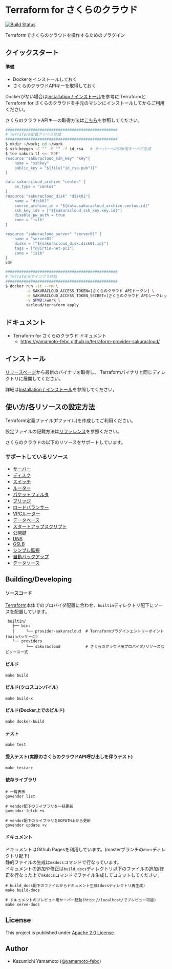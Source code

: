 # Terraform for さくらのクラウド

[![Build Status](https://travis-ci.org/yamamoto-febc/terraform-provider-sakuracloud.svg?branch=master)](https://travis-ci.org/yamamoto-febc/terraform-provider-sakuracloud)

Terraformでさくらのクラウドを操作するためのプラグイン



## クイックスタート

#### 準備

  - Dockerをインストールしておく
  - さくらのクラウドAPIキーを取得しておく

Dockerがない場合は[Installation / インストール](https://yamamoto-febc.github.io/terraform-provider-sakuracloud/installation/)を参考に
TerraformとTerraform for さくらのクラウドを手元のマシンにインストールしてからご利用ください。

さくらのクラウドAPIキーの取得方法は[こちら](https://yamamoto-febc.github.io/terraform-provider-sakuracloud/installation/#api)を参照してください。

```bash
#################################################
# Terraform定義ファイル作成
#################################################
$ mkdir ~/work; cd ~/work
$ ssh-keygen -C "" -P "" -f id_rsa   # サーバーへのSSH用キーペア生成
$ tee sakura.tf <<-'EOF'
resource "sakuracloud_ssh_key" "key"{
    name = "sshkey"
    public_key = "${file("id_rsa.pub")}"
}

data sakuracloud_archive "centos" {
    os_type = "centos"
}
resource "sakuracloud_disk" "disk01"{
    name = "disk01"
    source_archive_id = "${data.sakuracloud_archive.centos.id}"
    ssh_key_ids = ["${sakuracloud_ssh_key.key.id}"]
    disable_pw_auth = true
    zone = "is1b"
}

resource "sakuracloud_server" "server01" {
    name = "server01"
    disks = ["${sakuracloud_disk.disk01.id}"]
    tags = ["@virtio-net-pci"]
    zone = "is1b"
}
EOF

#################################################
# Terraformでインフラ作成
#################################################
$ docker run -it --rm \
         -e SAKURACLOUD_ACCESS_TOKEN=[さくらのクラウド APIトークン] \
         -e SAKURACLOUD_ACCESS_TOKEN_SECRET=[さくらのクラウド APIシークレット] \
         -v $PWD:/work \
         sacloud/terraform apply
```

## ドキュメント

* Terraform for さくらのクラウド ドキュメント
    * https://yamamoto-febc.github.io/terraform-provider-sakuracloud/

## インストール

[リリースページ](https://github.com/yamamoto-febc/terraform-provider-sakuracloud/releases/latest)から最新のバイナリを取得し、
Terraformバイナリと同じディレクトリに展開してください。

詳細は[Installation / インストール](https://yamamoto-febc.github.io/terraform-provider-sakuracloud/installation/)を参照してください。

## 使い方/各リソースの設定方法

Terraform定義ファイル(tfファイル)を作成してご利用ください。

設定ファイルの記載方法は[リファレンス](https://yamamoto-febc.github.io/terraform-provider-sakuracloud/#_2)を参照ください。

さくらのクラウドの以下のリソースをサポートしています。

### サポートしているリソース

  - [サーバー](https://yamamoto-febc.github.io/terraform-provider-sakuracloud/configuration/resources/server/)
  - [ディスク](https://yamamoto-febc.github.io/terraform-provider-sakuracloud//configuration/resources/disk/)
  - [スイッチ](https://yamamoto-febc.github.io/terraform-provider-sakuracloud//configuration/resources/switch/)
  - [ルーター](https://yamamoto-febc.github.io/terraform-provider-sakuracloud//configuration/resources/internet/)
  - [パケットフィルタ](https://yamamoto-febc.github.io/terraform-provider-sakuracloud/configuration/resources/packet_filter/)
  - [ブリッジ](https://yamamoto-febc.github.io/terraform-provider-sakuracloud/configuration/resources/bridge/)
  - [ロードバランサー](https://yamamoto-febc.github.io/terraform-provider-sakuracloud/configuration/resources/load_balancer/)
  - [VPCルーター](https://yamamoto-febc.github.io/terraform-provider-sakuracloud/configuration/resources/vpc_router/)
  - [データベース](https://yamamoto-febc.github.io/terraform-provider-sakuracloud/configuration/resources/database/)
  - [スタートアップスクリプト](https://yamamoto-febc.github.io/terraform-provider-sakuracloud/configuration/resources/note/)
  - [公開鍵](https://yamamoto-febc.github.io/terraform-provider-sakuracloud/configuration/resources/ssh_key/)
  - [DNS](https://yamamoto-febc.github.io/terraform-provider-sakuracloud/configuration/resources/dns/)
  - [GSLB](https://yamamoto-febc.github.io/terraform-provider-sakuracloud/configuration/resources/gslb/)
  - [シンプル監視](https://yamamoto-febc.github.io/terraform-provider-sakuracloud/configuration/resources/simple_monitor/)
  - [自動バックアップ](https://yamamoto-febc.github.io/terraform-provider-sakuracloud/configuration/resources/auto_backup/)
  - [データソース](http://yamamoto-febc.github.io/terraform-provider-sakuracloud/configuration/resources/data_resource/)


## Building/Developing

#### ソースコード
    
[Terraform](https://github.com/hashicorp/terraform)本体でのプロバイダ配置に合わせ、`builtin`ディレクトリ配下にソースを配置しています。
    
     builtin/
       ├── bins
       │     └── provider-sakuracloud  # Terraformプラグインエントリーポイント(mainパッケージ)
       └── providers
             └── sakuracloud           # さくらのクラウド用プロバイダ/リソースなどソース一式

#### ビルド

    make build
    
#### ビルド(クロスコンパイル)

    make build-x
    
#### ビルド(Docker上でのビルド)

    make docker-build
    
#### テスト

    make test
    
#### 受入テスト(実際のさくらのクラウドAPI呼び出しを伴うテスト)

    make testacc
    
#### 依存ライブラリ

    # 一覧表示
    govendor list
    
    # vendor配下のライブラリを一括更新
    govendor fetch +v

    # vendor配下のライブラリをGOPATH上から更新
    govendor update +v

#### ドキュメント

ドキュメントはGithub Pagesを利用しています。(masterブランチの`docs`ディレクトリ配下)  
静的ファイルの生成は`mkdocs`コマンドで行なっています。  
ドキュメントの追加や修正は`build_docs`ディレクトリ以下のファイルの追加/修正を行なった上で`mkdocs`コマンドでファイル生成してコミットしてください。

    # build_docs配下のファイルからドキュメント生成(docsディレクトリ再生成)
    make build-docs
    
    # ドキュメントのプレビュー用サーバー起動(http://localhost/でプレビュー可能)
    make serve-docs

## License

  This project is published under [Apache 2.0 License](LICENSE).

## Author

  * Kazumichi Yamamoto ([@yamamoto-febc](https://github.com/yamamoto-febc))
